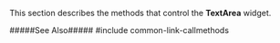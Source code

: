 <!--shortDescription-->
This section describes the methods that control the **TextArea** widget.
<!--/shortDescription-->

<!--fullDescription-->
#####See Also#####
#include common-link-callmethods
<!--/fullDescription-->